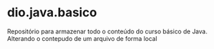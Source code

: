 # dio.java.basico
Repositório para armazenar todo o conteúdo do curso básico de Java.
Alterando o contepudo de um arquivo de forma local